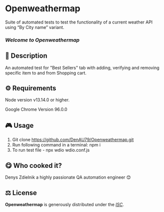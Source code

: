 # Openweathermap

Suite of automated tests to test the functionality of a current weather API using “By City name” variant.

### _Welcome to Openweathermap_

## 📄 Description

An automated test for "Best Sellers" tab with adding, verifying and removing specific item to and from Shopping cart.

## ⚙️ Requirements

Node version v13.14.0 or higher.

Google Chrome Version 96.0.0

## 🎮 Usage

1. Git clone https://github.com/DenAU79/Openweathermap.git
2. Run following command in a terminal: npm i
3. To run test file - npx wdio wdio.conf.js

## 😋 Who cooked it?

Denys Zdielnik a highly passionate QA automation engineer 😊

## ⚖️ License

**Openweathermap** is generously distributed under the _[ISC](https://opensource.org/licenses/ISC)_.
